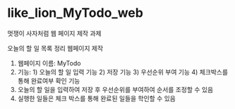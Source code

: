 # like_lion_MyTodo_web
멋쟁이 사자처럼 웹 페이지 제작 과제

오늘의 할 일 목록 정리 웹페이지 제작
1. 웹페이지 이름: MyTodo
2. 기능: 1) 오늘의 할 일 입력 기능 2) 저장 기능 3) 우선순위 부여 기능 4) 체크박스를 통해 완료여부 확인 기능
3. 오늘의 할 일을 입력하여 저장 후 우선순위를 부여하여 순서를 조정할 수 있음
4. 실행한 일들은 체크 박스를 통해 완료된 일들을 학인할 수 있음
